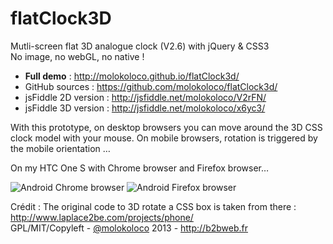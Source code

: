 flatClock3D
===========

Mutli-screen flat 3D analogue clock (V2.6) with jQuery & CSS3  
No image, no webGL, no native !  

- **Full demo** : http://molokoloco.github.io/flatClock3d/
- GitHub sources : https://github.com/molokoloco/flatClock3d/
- jsFiddle 2D version :  http://jsfiddle.net/molokoloco/V2rFN/
- jsFiddle 3D version :  http://jsfiddle.net/molokoloco/x6yc3/
 
With this prototype,  on desktop browsers you can move around  the 3D CSS clock model with your mouse. On mobile browsers, rotation is triggered by the mobile orientation …
 
On my HTC One S with Chrome browser and Firefox browser…
 
![Android  Chrome browser](http://www.b2bweb.fr/wp-content/uploads/2013-05-30_15-33-35-270x480.png)
![Android Firefox browser](http://www.b2bweb.fr/wp-content/uploads/2013-05-30_15-37-26-270x480.png)
 
Crédit : The original code to 3D rotate a CSS box is taken from there : http://www.laplace2be.com/projects/phone/   
GPL/MIT/Copyleft - [@molokoloco](https://twitter.com/#!/molokoloco/) 2013 - <http://b2bweb.fr>
